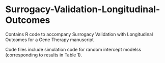 # Surrogacy-Validation-Longitudinal-Outcomes
Contains R code to accompany Surrogacy Validation with Longitudinal Outcomes for a Gene Therapy manuscript

Code files include simulation code for random intercept modelss (corresponding to results in Table 1).
